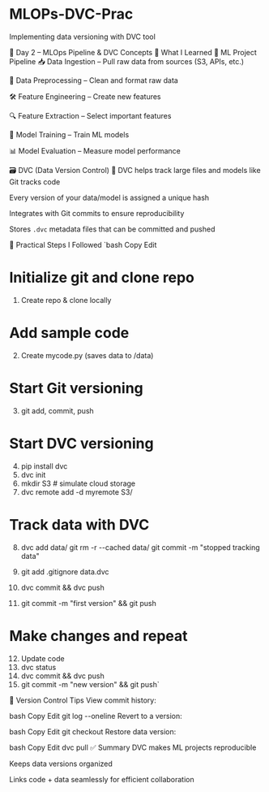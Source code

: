 # MLOPs-DVC-Prac
Implementing data versioning with DVC tool

📘 Day 2 – MLOps Pipeline & DVC Concepts
🧠 What I Learned
🔁 ML Project Pipeline
📥 Data Ingestion – Pull raw data from sources (S3, APIs, etc.)

🧹 Data Preprocessing – Clean and format raw data

🛠️ Feature Engineering – Create new features

🔍 Feature Extraction – Select important features

🤖 Model Training – Train ML models

📊 Model Evaluation – Measure model performance

🗃️ DVC (Data Version Control)
🧬 DVC helps track large files and models like Git tracks code

Every version of your data/model is assigned a unique hash

Integrates with Git commits to ensure reproducibility

Stores `.dvc` metadata files that can be committed and pushed

🔧 Practical Steps I Followed
`bash
Copy
Edit
# Initialize git and clone repo
1. Create repo & clone locally

# Add sample code
2. Create mycode.py (saves data to /data)

# Start Git versioning
3. git add, commit, push

# Start DVC versioning
4. pip install dvc
5. dvc init
6. mkdir S3  # simulate cloud storage
7. dvc remote add -d myremote S3/

# Track data with DVC
8. dvc add data/
   git rm -r --cached data/
   git commit -m "stopped tracking data"

9. git add .gitignore data.dvc
10. dvc commit && dvc push
11. git commit -m "first version" && git push

# Make changes and repeat
12. Update code
13. dvc status
14. dvc commit && dvc push
15. git commit -m "new version" && git push`


🔄 Version Control Tips
View commit history:

bash
Copy
Edit
git log --oneline
Revert to a version:

bash
Copy
Edit
git checkout <commit-hash>
Restore data version:

bash
Copy
Edit
dvc pull
✅ Summary
DVC makes ML projects reproducible

Keeps data versions organized

Links code + data seamlessly for efficient collaboration

